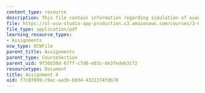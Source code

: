 ```yaml
---
content_type: resource
description: This file contain information regarding simulation of ouantum bound state.
file: https://ol-ocw-studio-app-production.s3.amazonaws.com/courses/3-021j-introduction-to-modeling-and-simulation-spring-2012/f7c8f099c9acaa3b60344321374fdb70_MIT3_021JS12_HW4.pdf
file_type: application/pdf
learning_resource_types:
- Assignments
ocw_type: OCWFile
parent_title: Assignments
parent_type: CourseSection
parent_uid: 9f56b50d-67ff-c7d0-e03c-de3fedeb3c72
resourcetype: Document
title: Assignment 4
uid: f7c8f099-c9ac-aa3b-6034-4321374fdb70
---
```

